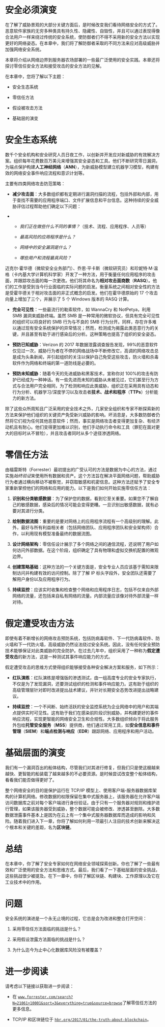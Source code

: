 # 安全必须演变

在了解了威胁景观的大部分关键方面后，是时候改变我们看待网络安全的方式了。恶意软件家族的无穷多种类具有持久性、隐藏性、自毁性，并且可以通过表现得像合法用户一样来绕过传统的安全系统，使防御者们不得不采用新的安全方法以实现更好的网络姿态。在本章中，我们将了解防御者采取的不同方法来应对高级威胁并加强网络安全系统。

本章将介绍从网络边界到服务器农场部署的一些最广泛使用的安全实践。本章还将探讨零信任安全方法和接受攻击的安全方法的见解。

在本章中，您将了解以下主题：

+   安全生态系统

+   零信任方法

+   假设被攻击方法

+   基础层的演变

# 安全生态系统

数千个安全机构和安全研究人员日夜工作，以创新并开发应对新威胁的有效解决方案。组织每年花费数百万美元来增强其安全姿态和工具。他们不断研究零日漏洞，为端点保护构建**人工神经网络**（**ANN**），为新威胁模型建立机器学习模型，构建有效的网络安全事件响应流程和意识计划等。

主要有四类网络攻击防范策略：

+   **减少攻击面**：大多数组织都有定期进行漏洞扫描的流程，包括外部和内部，用于查找不需要的应用程序端口、文件扩展信息和平台信息。这种持续的安全威胁评估过程帮助他们确定以下问题：

+   +   *我们正在做些什么不同的事情？*（技术、流程、应用程序、人员等）

    +   *最高风险的应用程序是什么？*

    +   *网络中的安全漏洞是什么？*

    +   *哪些用户和流程最具风险？*

迈克尔·霍华德（微软安全业务部门）、乔恩·平卡斯（微软研究员）和珍妮特·M·温格（卡内基大学计算机科学家）开发了一种方法，用于衡量任何应用程序的攻击面，并跟踪攻击面的每一次更改。他们将其命名为**相对攻击面商数**（**RASQ**）。他们的工作是受到当今行业面临的实际问题的启发。衡量系统之间相对安全性的方法是受霍华德关于相对攻击面的非正式概念的启发。他们在霍华德原始的 17 个攻击向量上增加了三个，并展示了 5 个 Windows 版本的 RASQ 计算。

+   **完全可见性**：一些最流行的勒索软件，如 WannaCry 和 NotPetya，利用 SMB 漏洞来威胁终端。虽然 SMB 是一种常用的微软协议，但具有完全可见性的组织可以将良好的 SMB 行为与不良的 SMB 行为分开。同样，存在许多难以通过现有安全系统保护的异常情况；然而，检测成为揭露此类恶意行为的关键，并且甚至有助于进行感染后的分析。这种策略也提高了组织的安全姿态。

+   **预防已知威胁**：Verizon 的 2017 年数据泄露调查报告发现，99%的恶意软件仅见过一次，威胁行为者在不停的网络战场中不断修改它，高调的网络攻击总是成为头条新闻，并引起组织的关注以保护自己免受这些攻击，防火墙和杀毒软件作为网络和终端的第一道防线是必要的。

+   **预防未知威胁**：随着今天的先进威胁和黑客技术，宣称你对 100%的攻击有防护已经成为一种神话。有一些先进而未知的威胁从未被见过，它们甚至行为方式与合法用户完全相同，为了检测和响应此类威胁，组织正在采用具有动态和行为分析、机器学习/深度学习以及攻击者**技术、战术和程序**（**TTPs**）分析能力的新方法。

除了这些众所周知且广泛采用的安全技术之外，几家安全组织和专家不断探索新的方法来保护他们组织的关键资产免受新兴威胁的影响。坏消息是，大多数防御者仍然将它们视为任何其他恶意软件；然而，事实是网络攻击者变得更加复杂、有经济动机且有耐心。他们变得更加难以识别，他们手动执行命令和工具（罪犯在面对更大的目标时从不冒险），并且攻击者同时从多个途径渗透网络。

# 零信任方法

由福雷斯特（Forrester）最初提出的广受认可的方法是数据为中心的方法，通过实施*始终验证*来使用所有数据和资产。这个方法旨在解决平面网络问题，帮助威胁行为者通过横向移动不被察觉，并窃取敏感和机密信息。这种方法还赋予了安全专家重新掌控他们的网络和应用的能力。以下是我们如何开始实施零信任方法：

1.  **识别和分类敏感数据**：为了保护您的数据，看到它至关重要。如果您不了解自己的敏感数据，感染后的情况可能会变得更糟。一旦识别出敏感数据，就有必要对其进行分类。

1.  **绘制数据流图**：重要的是要对网络上的应用程序流程有一个高级别的理解。此外，最好与所有利益相关者（包括网络团队、应用程序团队和安全架构师）合作，以利用现有模型准备最终的数据流图。

1.  **设计网络架构**：零信任设计展示了多个网络之间的通信流程，还说明了用户如何访问外部数据。在这个阶段，组织确定了具有物理和虚拟交换机配置的微观边界。

1.  **创建策略基础**：这种方法的一个关键方面是，安全专业人员应该基于需知来限制访问并构建有效的访问控制。除了了解 IP 标头字段外，安全团队还需要了解用户身份以及应用程序行为。

1.  **持续监控**：应该实时收集和检查整个网络和应用程序日志，包括不仅来自外部网络的流量，还包括来自私有网络的流量。内部流量应该像对待外部流量一样对待。

# 假定遭受攻击方法

即使有着不断增长的网络攻击预防系统，包括防病毒软件、下一代防病毒软件、防火墙和下一代防火墙，高级威胁仍然设法绕过安全系统。因此，没有任何安全预防技术能够保证对此类威胁的完全防护。在过去几年中，组织采用了一种称为**假定遭受攻击**的新方法，这是一种测试其事件响应能力的方式。

假定遭受攻击的思维方式使得组织能够接受各种安全解决方案和服务，如下所示：

+   **红队演练**：红队演练是增强版的渗透测试，由一组高度专业的安全专家执行，不仅是为了发现漏洞，还要测试组织的检测和事件响应能力。这有助于组织的高级管理层针对即时改进提出战术建议，并针对长期安全态势改进提出战略建议。

+   **持续监控**：一个不间断、始终活跃的安全监控系统为企业网络中的用户和其端点提供实时可见性。这有助于我们在感染前阶段识别威胁，并构建更好的事件响应流程，实现更智能的网络安全卫生和合规性。大多数组织倾向于将此服务外包给**托管安全服务**（**MSS**）提供商，他们通过常用工具，如**安全信息和事件管理**（**SIEM**）和**端点检测与响应**（**EDR**）跟踪网络、应用程序和用户活动。

# 基础层面的演变

我们有一个漏洞百出的船体结构，尽管我们对其进行修复，但我们只是使这艘越来越快、更智能的船装载了越来越多的不必要资源。是时候尝试改变整个船体结构，看看我们能否做得更好了。

整个网络安全的目的是保护运行在 TCP/IP 模型上、使用客户端-服务器数据库架构的计算机网络。修改数据的权限保留在集中式服务器上，该服务器在允许客户端访问数据库之前对每个客户端进行身份验证。由于只有一个服务器对规则和维护进行管理，如果该服务器受到威胁，整个数据可能会被修改、渗透甚至删除。大多数数据泄露事件基本上是因为在云上有一个集中式服务器数据库而造成的影响和风险。随着我们进入下一章，你将了解如何利用一项最引人注目的技术创新来解决这个根本和关键的差距，名为**区块链**。

# 总结

在本章中，你了解了安全专家如何在网络安全领域探索创新。你也了解了一些最有效和广泛使用的安全方法和思维方式。最后，我们看了一下基础层面的安全挑战，这些挑战很少被提及。在下一章中，你将了解区块链、构建块、工作原理以及它在工业技术中的作用。

# 问题

安全系统的演进是一个永无止境的过程，它总是会为改进和整合打开空间：

1.  采用零信任方法面临的挑战是什么？

1.  采用假设泄露方法面临的挑战是什么？

1.  为什么迄今为止中心化数据库风险没有被覆盖？

# 进一步阅读

请考虑以下链接以获取进一步阅读：

+   在 [`www.forrester.com/search?N=21061+10001&sort=3&everything=true&source=browse`](https://www.forrester.com/search?N=21061+10001&sort=3&everything=true&source=browse)了解零信任方法的更多信息。

+   TCP/IP 和区块链位于 [`hbr.org/2017/01/the-truth-about-blockchain`](https://hbr.org/2017/01/the-truth-about-blockchain)。
